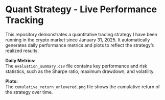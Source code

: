 # Quant Strategy - Live Performance Tracking

This repository demonstrates a quantitative trading strategy I have been running in the crypto market since January 31, 2025. It automatically generates daily performance metrics and plots to reflect the strategy’s realized results.

**Daily Metrics:**  
  The `evaluation_summary.csv` file contains key performance and risk statistics, such as the Sharpe ratio, maximum drawdown, and volatility.
  
**Plots:**  
  The `cumulative_return_unlevered.png` file shows the cumulative return of the strategy over time.
